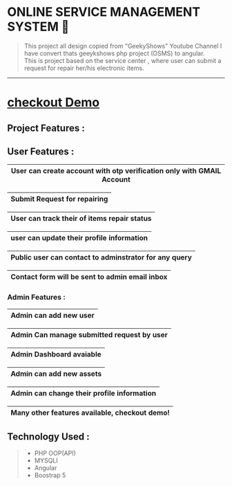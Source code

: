 # ONLINE SERVICE MANAGEMENT SYSTEM 🥇
> This project all design copied from "GeekyShows" Youtube Channel
> I have convert thats geeykshows php project (OSMS) to angular.  
> This is project based on the service center , where user can submit a request for repair her/his electronic items.

<hr>

 # <a href="https://dontknew.github.io/osms" target="blank"> checkout Demo </a>

## Project Features :
##  User Features :
| User can create account with otp verification only with GMAIL Account|
| ------------- |

| Submit Request for repairing  |
| ------------- |

| User can track their of items repair status|
| ------------- |

| user can update their profile information  |
| ------------- |

| Public user can contact to adminstrator for any query |
| ------------- |

| Contact form will be sent to admin email inbox
| ------------- |

### Admin Features :

| Admin can add new user |
| ------------- |

| Admin Can manage submitted request by user  |
| ------------- |

| Admin Dashboard avaiable  |
| ------------- |

| Admin can add new assets  |
| ------------- |

|  Admin can change their profile information   |
| ------------- | 

|  Many other features available, checkout demo!   |
| ------------- | 



## Technology Used :
> * PHP OOP(API)
> * MYSQLI
> * Angular
> * Boostrap 5

